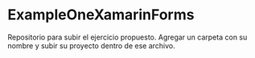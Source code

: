 # ExampleOneXamarinForms
Repositorio para subir el ejercicio propuesto.
Agregar un carpeta con su nombre y subir su proyecto dentro de ese archivo.
